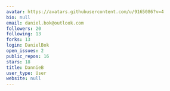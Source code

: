```yaml
---
avatar: https://avatars.githubusercontent.com/u/9165086?v=4
bio: null
email: daniel.bok@outlook.com
followers: 20
following: 13
forks: 13
login: DanielBok
open_issues: 2
public_repos: 16
stars: 18
title: DannieB
user_type: User
website: null
---
```

